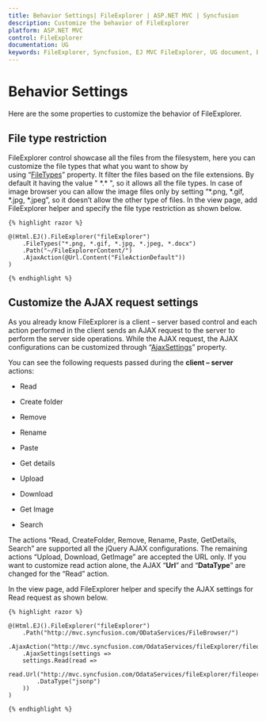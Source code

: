 ```yaml
---
title: Behavior Settings| FileExplorer | ASP.NET MVC | Syncfusion
description: Customize the behavior of FileExplorer
platform: ASP.NET MVC
control: FileExplorer
documentation: UG
keywords: FileExplorer, Syncfusion, EJ MVC FileExplorer, UG document, Behavior settings
---
```


# Behavior Settings

Here are the some properties to customize the behavior of FileExplorer.

## File type restriction

FileExplorer control showcase all the files from the filesystem, here you can customize the file types that what you want to show by using “[FileTypes](http://help.syncfusion.com/js/api/ejfileexplorer#members:filetypes)” property. It filter the files based on the file extensions.
By default it having the value " \*.\* ", so it allows all the file types. In case of image browser you can allow the image files only by setting “*.png, *.gif, *.jpg, *.jpeg”, so it doesn’t allow the other type of files.
In the view page, add FileExplorer helper and specify the file type restriction as shown below.

    
    {% highlight razor %}
    
    @(Html.EJ().FileExplorer("fileExplorer")
        .FileTypes("*.png, *.gif, *.jpg, *.jpeg, *.docx")
        .Path("~/FileExplorerContent/")
        .AjaxAction(@Url.Content("FileActionDefault"))
    )
    
    {% endhighlight %}

## Customize the AJAX request settings

As you already know FileExplorer is a client – server based control and each action performed in the client sends an AJAX request to the server to perform the server side operations. While the AJAX request, the AJAX configurations can be customized through “[AjaxSettings](http://help.syncfusion.com/js/api/ejfileexplorer#members:ajaxsettings)” property.

You can see the following requests passed during the **client – server** actions:

* Read

* Create folder

* Remove

* Rename

* Paste

* Get details

* Upload

* Download

* Get Image

* Search

The actions “Read, CreateFolder, Remove, Rename, Paste, GetDetails, Search” are supported all the jQuery AJAX configurations. The remaining actions “Upload, Download, GetImage” are accepted the URL only.
If you want to customize read action alone, the AJAX “**Url**” and “**DataType**” are changed for the “Read” action.

In the view page, add FileExplorer helper and specify the AJAX settings for Read request as shown below.
    
    {% highlight razor %}
    
    @(Html.EJ().FileExplorer("fileExplorer")
        .Path("http://mvc.syncfusion.com/ODataServices/FileBrowser/")
        .AjaxAction("http://mvc.syncfusion.com/OdataServices/fileExplorer/fileoperation/doJSONAction")
        .AjaxSettings(settings =>
        settings.Read(read =>
            read.Url("http://mvc.syncfusion.com/OdataServices/fileExplorer/fileoperation/doJSONPAction")
            .DataType("jsonp")
        ))
    )
    
    {% endhighlight %}
    
